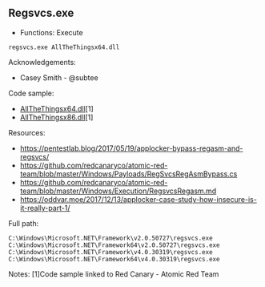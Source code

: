 ## Regsvcs.exe

* Functions: Execute

```
regsvcs.exe AllTheThingsx64.dll
```

Acknowledgements:
* Casey Smith - @subtee

Code sample:
* [AllTheThingsx64.dll](https://github.com/redcanaryco/atomic-red-team/blob/master/Windows/Payloads/AllTheThings/AllTheThingsx64.dll)[1]     
* [AllTheThingsx86.dll](https://github.com/redcanaryco/atomic-red-team/blob/master/Windows/Payloads/AllTheThings/AllTheThingsx86.dll)[1]     

Resources:
* https://pentestlab.blog/2017/05/19/applocker-bypass-regasm-and-regsvcs/
* https://github.com/redcanaryco/atomic-red-team/blob/master/Windows/Payloads/RegSvcsRegAsmBypass.cs
* https://github.com/redcanaryco/atomic-red-team/blob/master/Windows/Execution/RegsvcsRegasm.md
* https://oddvar.moe/2017/12/13/applocker-case-study-how-insecure-is-it-really-part-1/

Full path:
```
C:\Windows\Microsoft.NET\Framework\v2.0.50727\regsvcs.exe
C:\Windows\Microsoft.NET\Framework64\v2.0.50727\regsvcs.exe
C:\Windows\Microsoft.NET\Framework\v4.0.30319\regsvcs.exe
C:\Windows\Microsoft.NET\Framework64\v4.0.30319\regsvcs.exe
```

Notes:
[1]Code sample linked to Red Canary - Atomic Red Team